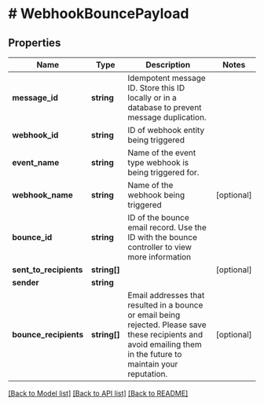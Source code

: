 # # WebhookBouncePayload

## Properties

Name | Type | Description | Notes
------------ | ------------- | ------------- | -------------
**message_id** | **string** | Idempotent message ID. Store this ID locally or in a database to prevent message duplication. |
**webhook_id** | **string** | ID of webhook entity being triggered |
**event_name** | **string** | Name of the event type webhook is being triggered for. |
**webhook_name** | **string** | Name of the webhook being triggered | [optional]
**bounce_id** | **string** | ID of the bounce email record. Use the ID with the bounce controller to view more information |
**sent_to_recipients** | **string[]** |  | [optional]
**sender** | **string** |  |
**bounce_recipients** | **string[]** | Email addresses that resulted in a bounce or email being rejected. Please save these recipients and avoid emailing them in the future to maintain your reputation. | [optional]

[[Back to Model list]](../../README#models) [[Back to API list]](../../README#endpoints) [[Back to README]](../../README)
